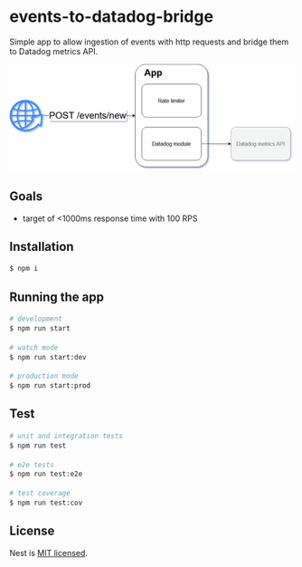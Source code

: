 # events-to-datadog-bridge
Simple app to allow ingestion of events with http requests and bridge them to Datadog metrics API.

![schema](docs/events-to-datadog-bridge.drawio.png)


## Goals
- target of <1000ms response time with 100 RPS


## Installation

```bash
$ npm i
```

## Running the app

```bash
# development
$ npm run start

# watch mode
$ npm run start:dev

# production mode
$ npm run start:prod
```

## Test

```bash
# unit and integration tests
$ npm run test

# e2e tests
$ npm run test:e2e

# test coverage
$ npm run test:cov
```

## License

Nest is [MIT licensed](LICENSE).
